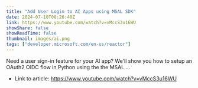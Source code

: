 ```yaml
---
title: "Add User Login to AI Apps using MSAL SDK"
date: 2024-07-10T08:26:40Z
link: https://www.youtube.com/watch?v=vMccS3u16WU
showShare: false
showReadTime: false
thumbnail: images/ai.png
tags: ["developer.microsoft.com/en-us/reactor"]
---
```

Need a user sign-in feature for your AI app? We'll show you how to setup an OAuth2 OIDC flow in Python using the the MSAL ...

- Link to article: https://www.youtube.com/watch?v=vMccS3u16WU